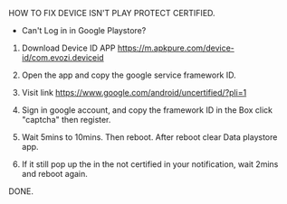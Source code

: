 HOW TO FIX DEVICE ISN'T PLAY PROTECT CERTIFIED.

- Can't Log in in Google Playstore?

1. Download Device ID APP https://m.apkpure.com/device-id/com.evozi.deviceid
2. Open the app and copy the google service framework ID.
3. Visit link https://www.google.com/android/uncertified/?pli=1
4. Sign in google account, and copy the framework ID in the Box click "captcha" then register.
5. Wait 5mins to 10mins. Then reboot. After reboot clear Data playstore app.

6. If it still pop up the in the not certified in your  notification, wait 2mins and reboot again.


DONE.

